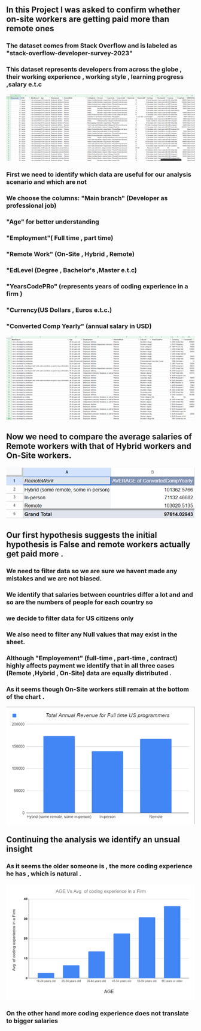 ## In this Project I was asked to confirm whether on-site workers are getting paid more than remote ones
### The dataset comes from Stack Overflow and is labeled as "stack-overflow-developer-survey-2023"
### This dataset represents developers from across the globe , their working experience , working style , learning progress  ,salary e.t.c

![raw csv for data analysis](raw_table.png)

### First we need to identify which  data are useful for our analysis scenario and which are not





### We choose the columns:   "Main branch" (Developer as professional job)

### "Age" for better understanding 

### "Employment"( Full time , part time)

### "Remote Work" (On-Site , Hybrid , Remote)

### "EdLevel (Degree , Bachelor's ,Master e.t.c)

### "YearsCodePRo" (represents years of coding experience in a firm )

### "Currency(US Dollars , Euros e.t.c.)

### "Converted Comp Yearly" (annual salary in USD)


![csv after column feature](dataset_after_column_feature.png)

## Now we need to compare the average salaries of Remote workers  with that of Hybrid workers and On-Site workers.

![remote work total pay comparison](remote_work-total_pay.png)



## Our first hypothesis suggests the initial hypothesis is False and remote workers actually get paid more .
### We need to filter data so we are sure we havent made any mistakes and we are not biased. 

### We identify that salaries between countries differ a lot and and so are the numbers of people for each country  so

### we decide to filter data for US citizens only

### We also need to filter any  Null values that may exist in the sheet. 

### Although "Employement" (full-time , part-time , contract) highly affects  payment we identify that in all three cases (Remote ,Hybrid , On-Site) data are equally distributed .

### As it seems though  On-Site workers still remain at the bottom of the chart .

<div style="display: flex;">
  <img src="an_rev_us_prog_chart.png" style="width: 49% height: auto;;" />
</div>


## Continuing the analysis we identify an unsual insight 
### As it seems the older someone is , the more coding experience he has , which is natural . 

![rage_vs_years_of_coding_scatterplot](age_vs_years_of_coding_scatterplot.png)

### On the other hand more coding experience does not translate to bigger salaries



